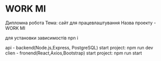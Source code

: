 # WORK MI

Дипломна робота
Тема: сайт для працевлаштування
Назва проекту - WORK MI

для установки зависимостів
npn i

api - backend(Node.js,Express, PostgreSQL)
start project: npm run dev
clien - fronend(React,Axios,Bootstrap)
start project: npm run start
